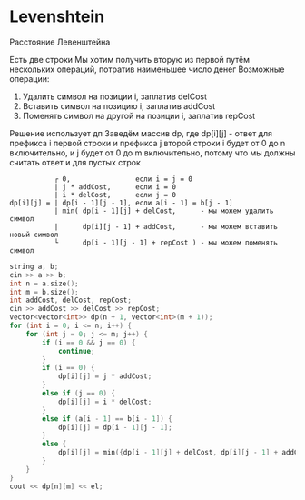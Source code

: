 # Levenshtein

Расстояние Левенштейна

Есть две строки
Мы хотим получить вторую из первой путём нескольких операций, потратив наименьшее число денег
Возможные операции:
1. Удалить символ на позиции i, заплатив delCost
2. Вставить символ на позицию i, заплатив addCost
3. Поменять символ на другой на позиции i, заплатив repCost

Решение использует дп
Заведём массив dp, где dp[i][j] - ответ для префикса i первой строки и префикса j второй строки
i будет от 0 до n включительно, и j будет от 0 до m включительно, потому что мы должны считать ответ и для пустых строк
```
           ┌ 0,                если i = j = 0
           | j * addCost,      если i = 0
           | i * delCost,      если j = 0
dp[i][j] = | dp[i - 1][j - 1], если a[i - 1] = b[j - 1]
           | min( dp[i - 1][j] + delCost,      - мы можем удалить символ
           |      dp[i][j - 1] + addCost,      - мы можем вставить новый символ
           └      dp[i - 1][j - 1] + repCost ) - мы можем поменять символ
```
```cpp
string a, b;
cin >> a >> b;
int n = a.size();
int m = b.size();
int addCost, delCost, repCost;
cin >> addCost >> delCost >> repCost;
vector<vector<int>> dp(n + 1, vector<int>(m + 1));
for (int i = 0; i <= n; i++) {
    for (int j = 0; j <= m; j++) {
        if (i == 0 && j == 0) {
            continue;
        }
        if (i == 0) {
            dp[i][j] = j * addCost;
        }
        else if (j == 0) {
            dp[i][j] = i * delCost;
        }
        else if (a[i - 1] == b[i - 1]) {
            dp[i][j] = dp[i - 1][j - 1];
        }
        else {
            dp[i][j] = min({dp[i - 1][j] + delCost, dp[i][j - 1] + addCost, dp[i - 1][j - 1] + repCost});
        }
    }
}
cout << dp[n][m] << el;
```